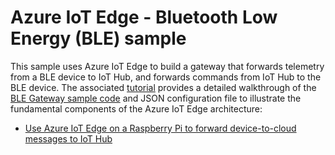 # Azure IoT Edge - Bluetooth Low Energy (BLE) sample

This sample uses Azure IoT Edge to build a gateway that forwards telemetry from a BLE device to IoT Hub, and forwards commands from IoT Hub to the BLE device. The associated [tutorial](./iot-hub-iot-edge-physical-device.md) provides a detailed walkthrough of the [BLE Gateway sample code](src/main.c) and JSON configuration file to illustrate the fundamental components of the Azure IoT Edge architecture:

* [Use Azure IoT Edge on a Raspberry Pi to forward device-to-cloud messages to IoT Hub](./iot-hub-iot-edge-physical-device.md)

